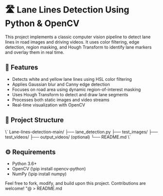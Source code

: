 
# 🛣 Lane Lines Detection Using Python & OpenCV

This project implements a classic computer vision pipeline to detect lane lines in road images and driving videos. It uses color filtering, edge detection, region masking, and Hough Transform to identify lane markers and overlay them in real time.

## 📌 Features

- Detects white and yellow lane lines using HSL color filtering
- Applies Gaussian blur and Canny edge detection
- Focuses on road area using dynamic region-of-interest masking
- Uses Hough Transform to detect and draw lane segments
- Processes both static images and video streams
- Real-time visualization with OpenCV

## 📁 Project Structure

\\\`
Lane-lines-detection-main/
├── lane_detection.py
├── test_images/
├── test_videos/
├── output_videos/ (optional)
└── README.md
\\\`

## ⚙ Requirements

- Python 3.6+
- OpenCV (\pip install opencv-python\)
- NumPy (\pip install numpy\)



Feel free to fork, modify, and build upon this project. Contributions are welcome!
"@ > README.md
